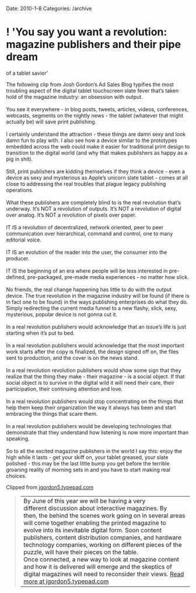 Date: 2010-1-8
Categories: /archive

# ! 'You say you want a revolution: magazine publishers and their pipe dream
  of a tablet savior'

<div class="Clog_Commentary_Wrap"><div class="Clog_Post_Text"><p>The following clip from Josh Gordon&#8217;s Ad Sales Blog typifies the most troubling aspect of the digital tablet touchscreen slate fever that&#8217;s taken hold of the magazine industry: an obsession with output.<br />
<br />
You see it everywhere - in blog posts, tweets, articles, videos, conferences, webcasts, segments on the nightly news - the tablet (whatever that might actually be) will save print publishing.  <br />
<br />
I certainly understand the attraction - these things are damn sexy and look damn fun to play with.  I also see how a device similar to the prototypes embedded across the web could make it easier for traditional print design to transition to the digital world (and why that makes publishers as happy as a pig in shit).  <br />
<br />
Still, print publishers are kidding themselves if they think a device - even a device as sexy and mysterious as Apple&#8217;s unicorn slate tablet - comes at all close to addressing the real troubles that plague legacy publishing operations.<br />
<br />
What these publishers are completely blind to is the real revolution that&#8217;s underway.  It&#8217;s NOT a revolution of outputs. It&#8217;s NOT a revolution of digital over analog.  It&#8217;s NOT a revolution of pixels over paper. <br />
<br />
IT IS a revolution of decentralized, network oriented, peer to peer communication over hierarchical, command and control, one to many editorial voice.  <br />
<br />
IT IS an evolution of the reader into the user, the consumer into the producer. <br />
<br />
IT IS the beginning of an era where people will be less interested in pre-defined, pre-packaged, pre-made media experiences - no matter how slick.<br />
<br />
No friends, the real change happening has little to do with the output device. The true revolution in the magazine industry will be found (if there is in fact one to be found) in the ways publishing enterprises do what they do. Simply redirecting the current media funnel to a new flashy, slick, sexy, mysterious, popular device is not gonna cut it.  <br />
<br />
In a real revolution publishers would acknowledge that an issue&#8217;s life is just starting when it&#8217;s put to bed.  <br />
<br />
In a real revolution publishers would acknowledge that the most important work starts after the copy is finalized, the design signed off on, the files sent to production, and the cover is on the news stand.  <br />
<br />
In a real revolution revolution publishers would show some sign that they realize that the thing they make - their magazine - is a social object.  If that social object is to survive in the digital wild it will need their care, their participation, their continuing attention and love.<br />
<br />
In a real revolution publishers would stop concentrating on the things that help them keep their organization the way it always has been and start embracing the things that scare them.<br />
<br />
In a real revolution publishers would be developing technologies that demonstrate that they understand how listening is now more important than speaking.<br />
<br />
So to all the excited magazine publishers in the world I say this: enjoy the high while it lasts - get your skiff on, your tablet greased, your slate polished - this may be the last little bump you get before the terrible groaning reality of morning sets in and you have to start making real choices.</p></div></div><div class="Clog_Content_Outer"><!-- BEGIN_CLOG_CONTENT ID: D8D4CDE9-A901-4301-A3AD-F3B5297B5607 CLOGS.CLIPMARKS.COM --><div class="Clog_Top_Wrap"><div class="Clog_Source_First"><span>Clipped from <a rel="clipsource"  title="http://jgordon5.typepad.com/blog/2010/01/the-magzine-of-the-futrue-has-been-concieved-.html" href="http://jgordon5.typepad.com/blog/2010/01/the-magzine-of-the-futrue-has-been-concieved-.html">jgordon5.typepad.com</a></span></div></div><div class="Clog_Middle_Wrap"><blockquote class="Clog_Content_Item" cite="http://jgordon5.typepad.com/blog/2010/01/the-magzine-of-the-futrue-has-been-concieved-.html"><table cellpadding="0" cellspacing="0"><tr><td><SPAN>By June of this year&#160;we will be having a very different&#160;discussion about interactive magazines.&#160;By then,&#160;the&#160;behind the scenes work going on in several&#160;areas will come together enabling the printed magazine&#160;to evolve&#160;into its&#160;inevitable&#160;digital form. Soon&#160;content p</SPAN><SPAN>ublishers,&#160;content distribution companies, and&#160;hardware technology companies,&#160;working on different&#160;pieces of the puzzle, will have their pieces on the table. Once&#160;connected,&#160;a new way to look at magazine content and how it is delivered will emerge and&#160;</SPAN><SPAN>the skeptics of digital magazines&#160;will need to reconsider their views. </SPAN><span class="Clog_Source_Button"><a rel="clipsource"  title="http://jgordon5.typepad.com/blog/2010/01/the-magzine-of-the-futrue-has-been-concieved-.html" href="http://jgordon5.typepad.com/blog/2010/01/the-magzine-of-the-futrue-has-been-concieved-.html">Read more at jgordon5.typepad.com</a></span></td></tr></table></blockquote></div><div class="Clog_Bottom_Wrap">&nbsp;</div></div>
